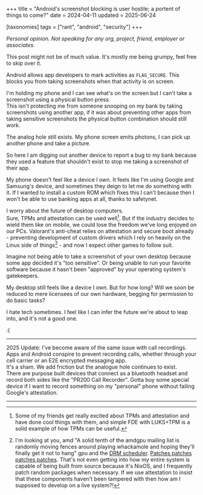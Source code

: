 +++
title = "Android's screenshot blocking is user hostile; a portent of things to come?"
date = 2024-04-11
updated = 2025-06-24

[taxonomies]
tags = ["rant", "android", "security"]
+++

*Personal opinion. Not speaking for any org, project, friend, employer or associates.*

This post might not be of much value. It's mostly me being grumpy, feel free to skip over it.

Android allows app developers to mark activities as `FLAG_SECURE`. This blocks you from taking screenshots when that activity is on screen.

I'm holding my phone and I can see what's on the screen but I can't take a screenshot using a physical button press.  
This isn't protecting me from someone snooping on my bank by taking screenshots using another app, if it was about preventing other apps from taking sensitive screenshots the physical button combination should still work.

The analog hole still exists. My phone screen emits photons, I can pick up another phone and take a picture.

So here I am digging out another device to report a bug to my bank because they used a feature that shouldn't exist to stop me taking a screenshot of their app.

My phone doesn't feel like a device I own. It feels like I'm using Google and Samsung's device, and sometimes they deign to let me do something with it.
If I wanted to install a custom ROM which fixes this I can't because then I won't be able to use banking apps at all, thanks to safetynet.

I worry about the future of desktop computers.  
Sure, TPMs and attestation can be used well[^1]. But if the industry decides to wield them like on mobile, we could lose the freedom we've long enjoyed on our PCs. Valorant's anti-cheat relies on attestation and secure boot already - preventing development of custom drivers which I rely on heavily on the Linux side of things[^2] - and now I expect other games to follow suit.

Imagine not being able to take a screenshot of your own desktop because some app decided it's "too sensitive". Or being unable to run your favorite software because it hasn't been "approved" by your operating system's gatekeepers.

My desktop still feels like a device I own. But for how long? Will we soon be reduced to mere licensees of our own hardware, begging for permission to do basic tasks?

I hate tech sometimes. I feel like I can infer the future we're about to leap into, and it's not a good one.

:(

----

2025 Update: I've become aware of the same issue with call recordings. Apps and Android conspire to prevent recording calls, whether through your cell carrier or an E2E encrypted messaging app.  
It's a sham. We add friction but the analogue hole continues to exist.  
There are purpose built devices that connect as a bluetooth headset and record both sides like the "PR200 Call Recorder".
Gotta buy some special device if I want to record something on my "personal" phone without failing Google's attestation.

---

[^1]: Some of my friends get really excited about TPMs and attestation and have done cool things with them, and simple FDE with LUKS+TPM is a solid example of how TPMs can be useful.
[^2]: I'm looking at you, amd "A solid tenth of the amdgpu mailing list is randomly moving fences around playing whackamole and hoping they'll finally get it not to hang" gpu and the [DRM scheduler](https://vt.social/@lina/113079863228537747). [Patches patches patches patches](https://github.com/LunNova/nixos-configs/tree/6bafa2543690cf843345e8c60e94886036daf2d2/hosts/hisame/kernel). That's not even getting into how my entire system is capable of being built from source because it's NixOS, and I frequently patch random packages when necessary. If we use attestation to insist that these components haven't been tampered with then how am I supposed to develop on a live system?!
